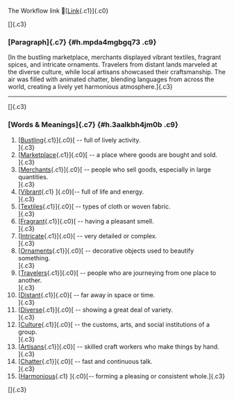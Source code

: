 The Workflow link
👏[[Link](https://www.google.com/url?q=http://www.google.com&sa=D&source=editors&ust=1760435332775933&usg=AOvVaw0W4OxexOSQphGgz0NOukRT){.c1}]{.c0}

[]{.c3}

### [Paragraph]{.c7} {#h.mpda4mgbgq73 .c9}

[In the bustling marketplace, merchants displayed vibrant textiles,
fragrant spices, and intricate ornaments. Travelers from distant lands
marveled at the diverse culture, while local artisans showcased their
craftsmanship. The air was filled with animated chatter, blending
languages from across the world, creating a lively yet harmonious
atmosphere.]{.c3}

------------------------------------------------------------------------

[]{.c3}

### [Words & Meanings]{.c7} {#h.3aalkbh4jm0b .c9}

1.  [[Bustling](https://www.google.com/url?q=http://www.google.com&sa=D&source=editors&ust=1760435332777661&usg=AOvVaw2axnbZMTqE-TiMAQoQgV6d){.c1}]{.c0}[ --
    full of lively activity.\
    ]{.c3}
2.  [[Marketplace](https://www.google.com/url?q=http://www.google.com&sa=D&source=editors&ust=1760435332778099&usg=AOvVaw0oI6lqbzB7YdVgQRiUKY2d){.c1}]{.c0}[ --
    a place where goods are bought and sold.\
    ]{.c3}
3.  [[Merchants](https://www.google.com/url?q=http://www.google.com&sa=D&source=editors&ust=1760435332778486&usg=AOvVaw2ZvHBFyWfIrqoWfNI6q4wF){.c1}]{.c0}[ --
    people who sell goods, especially in large quantities.\
    ]{.c3}
4.  [[Vibrant](https://www.google.com/url?q=http://www.google.com&sa=D&source=editors&ust=1760435332778950&usg=AOvVaw2LzNdOqUSKtRhJAB4J7tEN){.c1}
    ]{.c0}[-- full of life and energy.\
    ]{.c3}
5.  [[Textiles](https://www.google.com/url?q=http://www.google.com&sa=D&source=editors&ust=1760435332779418&usg=AOvVaw0V3DAZytSmGeI7-4zqc9fx){.c1}]{.c0}[ --
    types of cloth or woven fabric.\
    ]{.c3}
6.  [[Fragrant](https://www.google.com/url?q=http://www.google.com&sa=D&source=editors&ust=1760435332779795&usg=AOvVaw3toh6eAHllwdQGvgBcEFE3){.c1}]{.c0}[ --
    having a pleasant smell.\
    ]{.c3}
7.  [[Intricate](https://www.google.com/url?q=http://www.google.com&sa=D&source=editors&ust=1760435332780126&usg=AOvVaw3lq8BL6DCQtdtIYaVMbY0f){.c1}]{.c0}[ --
    very detailed or complex.\
    ]{.c3}
8.  [[Ornaments](https://www.google.com/url?q=http://www.google.com&sa=D&source=editors&ust=1760435332780523&usg=AOvVaw2fOYQOoqpta4xzZU22j1Fy){.c1}]{.c0}[ --
    decorative objects used to beautify something.\
    ]{.c3}
9.  [[Travelers](https://www.google.com/url?q=http://www.google.com&sa=D&source=editors&ust=1760435332781063&usg=AOvVaw2nbKfghm3HsMQ0PnBoMf3x){.c1}]{.c0}[ --
    people who are journeying from one place to another.\
    ]{.c3}
10. [[Distant](https://www.google.com/url?q=http://www.google.com&sa=D&source=editors&ust=1760435332781596&usg=AOvVaw3Sh_oKYznDWdQhcAcqKYxE){.c1}]{.c0}[ --
    far away in space or time.\
    ]{.c3}
11. [[Diverse](https://www.google.com/url?q=http://www.google.com&sa=D&source=editors&ust=1760435332782031&usg=AOvVaw2RxATXl2rEUXmSY13vLIVV){.c1}]{.c0}[ --
    showing a great deal of variety.\
    ]{.c3}
12. [[Culture](https://www.google.com/url?q=http://www.google.com&sa=D&source=editors&ust=1760435332782487&usg=AOvVaw3xsKY5MiQYNtuViG_Xv5DR){.c1}]{.c0}[ --
    the customs, arts, and social institutions of a group.\
    ]{.c3}
13. [[Artisans](https://www.google.com/url?q=http://www.google.com&sa=D&source=editors&ust=1760435332782984&usg=AOvVaw2uK8n6E771f-23sjnsyRQX){.c1}]{.c0}[ --
    skilled craft workers who make things by hand.\
    ]{.c3}
14. [[Chatter](https://www.google.com/url?q=http://www.google.com&sa=D&source=editors&ust=1760435332783473&usg=AOvVaw3OT763ww9le_Mu6yImSYH4){.c1}]{.c0}[ --
    fast and continuous talk.\
    ]{.c3}
15. [[Harmonious](https://www.google.com/url?q=http://www.google.com&sa=D&source=editors&ust=1760435332783926&usg=AOvVaw3VgbppbTxX4etvIHumQscG){.c1}
    ]{.c0}[-- forming a pleasing or consistent whole.]{.c3}

[]{.c3}
